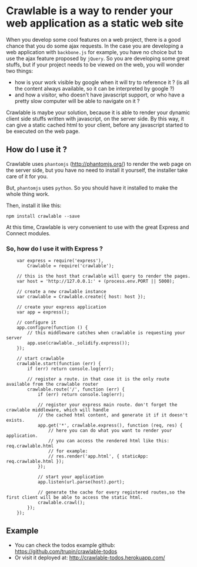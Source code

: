 # Crawlable is a way to render your web application as a static web site

When you develop some cool features on a web project, there is a good chance that you do some ajax requests.
In the case you are developing a web application with ```backbone.js``` for example, you have no choice but to use the ajax
feature proposed by ```jQuery```.
So you are developing some great stuffs, but if your project needs to be viewed on the web, you will wonder two things:

* how is your work visible by google when it will try to reference it ? (is all the content always available, so it can be interpreted
by google ?)
* and how a visitor, who doesn't have javascript support, or who have a pretty slow computer will be able to navigate on it ?

Crawlable is maybe your solution, because it is able to render your dynamic client side stuffs written with javascript, on the server side.
By this way, it can give a static cached html to your client, before any javascript started to be executed on the web page.

## How do I use it ?

Crawlable uses ```phantomjs``` (http://phantomjs.org/) to render the web page on the server side, but you have no need to install it yourself,
the installer take care of it for you.

But, ```phantomjs``` uses ```python```. So you should have it installed to make the whole thing work.

Then, install it like this:

`npm install crawlable --save`

At this time, Crawlable is very convenient to use with the great Express and Connect modules.

### So, how do I use it with Express ?

```
	var express = require('express'),
		Crawlable = require('crawlable');

	// this is the host that crawlable will query to render the pages.
	var host = 'http://127.0.0.1:' + (process.env.PORT || 5000);

	// create a new crawlable instance
	var crawlable = Crawlable.create({ host: host });

	// create your express application
	var app = express();

	// configure it
    app.configure(function () {
		// this middleware catches when crawlable is requesting your server
        app.use(crawlable._solidify.express());
    });

	// start crawlable
	crawlable.start(function (err) {
		if (err) return console.log(err);

		// register a route. in that case it is the only route available from the crawlable router
		crawlable.route('/', function (err) {
			if (err) return console.log(err);

			// register your express main route. don't forget the crawlable middleware, which will handle
			// the cached html content, and generate it if it doesn't exists.
			app.get('*', crawlable.express(), function (req, res) {
				// here you can do what you want to render your application.
				// you can access the rendered html like this: req.crawlable.html
				// for example:
                // res.render('app.html', { staticApp: req.crawlable.html });
            });

			// start your application
	        app.listen(url.parse(host).port);

			// generate the cache for every registered routes,so the first client will be able to access the static html.
			crawlable.crawl();
		});
	});

```

## Example

* You can check the todos example github: https://github.com/trupin/crawlable-todos
* Or visit it deployed at: http://crawlable-todos.herokuapp.com/
